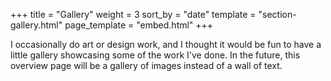 +++
title = "Gallery"
weight = 3
sort_by = "date"
template = "section-gallery.html"
page_template = "embed.html"
+++

I occasionally do art or design work, and I thought it would be fun to have a little gallery showcasing some of the work I've done. In the future, this overview page will be a gallery of images instead of a wall of text.
